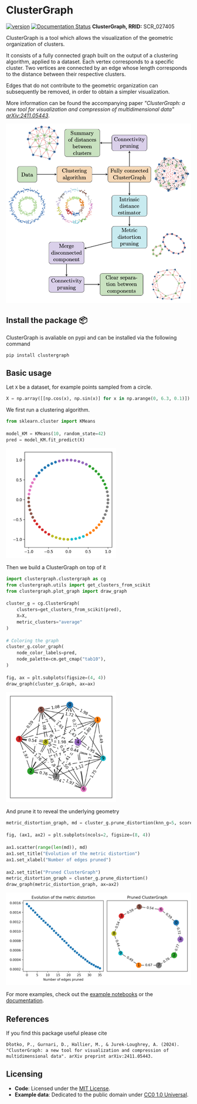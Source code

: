 # ClusterGraph

[![version](https://img.shields.io/badge/version-0.3.2-blue)](https://pypi.org/project/clustergraph/)
[![Documentation Status](https://readthedocs.org/projects/clustergraph/badge/)](https://clustergraph.readthedocs.io)
**ClusterGraph, RRID:** SCR_027405

ClusterGraph is a tool which allows the visualization of the geometric organization of clusters.

It consists of a fully connected graph built on the output of a clustering algorithm, applied to a dataset. Each vertex corresponds to a specific cluster. 
Two vertices are connected by an edge whose length corresponds to the distance between their respective clusters.  

Edges that do not contribute to the geometric organization can subsequently be removed, in order to obtain a simpler visualization.  

More information can be found the accompanying paper _"ClusterGraph: a new tool for visualization and compression of multidimensional data" [arXiv:2411.05443](https://arxiv.org/abs/2411.05443)_. 


<picture>
  <img alt="ClusterGraph pipeline" src="docs/source/_static/CG_pipeline.png" width="700">
</picture>

## Install the package 📦   
ClusterGraph is avaliable on pypi and can be installed via the following command
```
pip install clustergraph
```

## Basic usage

Let `X` be a dataset, for example points sampled from a circle.
```python
X = np.array([[np.cos(x), np.sin(x)] for x in np.arange(0, 6.3, 0.1)])
```

We first run a clustering algorithm. 

```python
from sklearn.cluster import KMeans

model_KM = KMeans(10, random_state=42)
pred = model_KM.fit_predict(X)
```

<picture>
  <img alt='circle' src="docs/source/_static/circle.png" width="300">
</picture>


Then we build a ClusterGraph on top of it
```python
import clustergraph.clustergraph as cg
from clustergraph.utils import get_clusters_from_scikit
from clustergraph.plot_graph import draw_graph

cluster_g = cg.ClusterGraph(
    clusters=get_clusters_from_scikit(pred), 
    X=X, 
    metric_clusters="average"
)

# Coloring the graph
cluster_g.color_graph(
    node_color_labels=pred,
    node_palette=cm.get_cmap("tab10"),
)

fig, ax = plt.subplots(figsize=(4, 4))
draw_graph(cluster_g.Graph, ax=ax)
```

<picture>
  <img alt='circle full CG' src="docs/source/_static/circle_full_CG.png" width="300">
</picture>

And prune it to reveal the underlying geometry
```python
metric_distortion_graph, md = cluster_g.prune_distortion(knn_g=5, score=True)

fig, (ax1, ax2) = plt.subplots(ncols=2, figsize=(8, 4))

ax1.scatter(range(len(md)), md)
ax1.set_title("Evolution of the metric distortion")
ax1.set_xlabel("Number of edges pruned")

ax2.set_title("Pruned ClusterGraph")
metric_distortion_graph = cluster_g.prune_distortion()
draw_graph(metric_distortion_graph, ax=ax2)
```

<picture>
  <img alt='circle pruned CG' src="docs/source/_static/circle_pruned_CG.png" width="600">
</picture>

For more examples, check out the [example notebooks](https://github.com/dioscuri-tda/clustergraph/tree/main/examples) or the [documentation](https://clustergraph.readthedocs.io).


## References
If you find this package useful please cite
```
Dłotko, P., Gurnari, D., Hallier, M., & Jurek-Loughrey, A. (2024). "ClusterGraph: a new tool for visualization and compression of multidimensional data". arXiv preprint arXiv:2411.05443.
```

## Licensing
- **Code**: Licensed under the [MIT License](./LICENSE).
- **Example data**: Dedicated to the public domain under [CC0 1.0 Universal](./LICENSE-DATA.txt).
